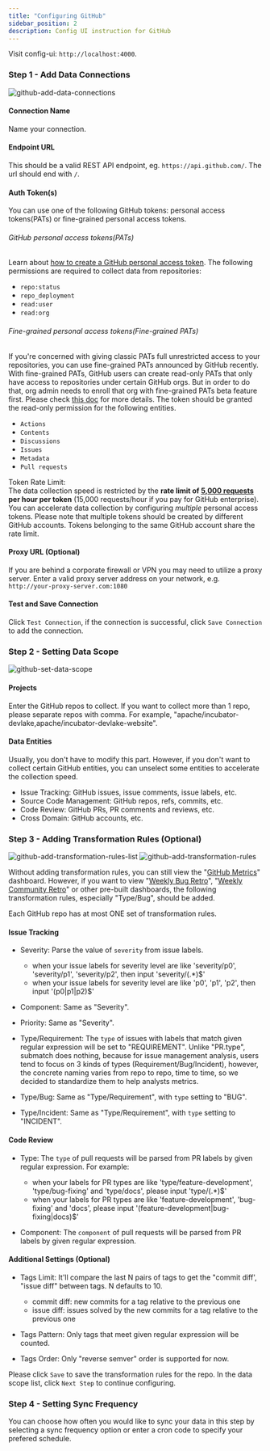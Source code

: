 ```yaml
---
title: "Configuring GitHub"
sidebar_position: 2
description: Config UI instruction for GitHub
---
```


Visit config-ui: `http://localhost:4000`.
### Step 1 - Add Data Connections
![github-add-data-connections](/img/ConfigUI/github-add-data-connections.png)

#### Connection Name
Name your connection.

#### Endpoint URL
This should be a valid REST API endpoint, eg. `https://api.github.com/`. The url should end with `/`.

#### Auth Token(s)
You can use one of the following GitHub tokens: personal access tokens(PATs) or fine-grained personal access tokens.

###### GitHub personal access tokens(PATs)
Learn about [how to create a GitHub personal access token](https://docs.github.com/en/authentication/keeping-your-account-and-data-secure/creating-a-personal-access-token). The following permissions are required to collect data from repositories:
  - `repo:status`
  - `repo_deployment`
  - `read:user`
  - `read:org`

###### Fine-grained personal access tokens(Fine-grained PATs)
If you're concerned with giving classic PATs full unrestricted access to your repositories, you can use fine-grained PATs announced by GitHub recently. With fine-grained PATs, GitHub users can create read-only PATs that only have access to repositories under certain GitHub orgs. But in order to do that, org admin needs to enroll that org with fine-grained PATs beta feature first. Please check [this doc](https://docs.github.com/en/authentication/keeping-your-account-and-data-secure/creating-a-personal-access-token#creating-a-fine-grained-personal-access-token) for more details.
The token should be granted the read-only permission for the following entities.
- `Actions`
- `Contents`
- `Discussions`
- `Issues`
- `Metadata`
- `Pull requests`

Token Rate Limit:<br/>
The data collection speed is restricted by the **rate limit of [5,000 requests](https://docs.github.com/en/rest/overview/resources-in-the-rest-api#rate-limiting) per hour per token** (15,000 requests/hour if you pay for GitHub enterprise). You can accelerate data collection by configuring _multiple_ personal access tokens. Please note that multiple tokens should be created by different GitHub accounts. Tokens belonging to the same GitHub account share the rate limit.


#### Proxy URL (Optional)
If you are behind a corporate firewall or VPN you may need to utilize a proxy server. Enter a valid proxy server address on your network, e.g. `http://your-proxy-server.com:1080`

#### Test and Save Connection
Click `Test Connection`, if the connection is successful, click `Save Connection` to add the connection.


### Step 2 - Setting Data Scope
![github-set-data-scope](/img/ConfigUI/github-set-data-scope.png)

#### Projects
Enter the GitHub repos to collect. If you want to collect more than 1 repo, please separate repos with comma. For example, "apache/incubator-devlake,apache/incubator-devlake-website".

#### Data Entities
Usually, you don't have to modify this part. However, if you don't want to collect certain GitHub entities, you can unselect some entities to accelerate the collection speed.
- Issue Tracking: GitHub issues, issue comments, issue labels, etc.
- Source Code Management: GitHub repos, refs, commits, etc.
- Code Review: GitHub PRs, PR comments and reviews, etc.
- Cross Domain: GitHub accounts, etc.

### Step 3 - Adding Transformation Rules (Optional)
![github-add-transformation-rules-list](/img/ConfigUI/github-add-transformation-rules-list.png)
![github-add-transformation-rules](/img/ConfigUI/github-add-transformation-rules.png)
 
Without adding transformation rules, you can still view the "[GitHub Metrics](/livedemo/DataSources/GitHub)" dashboard. However, if you want to view "[Weekly Bug Retro](/livedemo/QAEngineers/WeeklyBugRetro)", "[Weekly Community Retro](/livedemo/OSSMaintainers/WeeklyCommunityRetro)" or other pre-built dashboards, the following transformation rules, especially "Type/Bug", should be added.<br/>

Each GitHub repo has at most ONE set of transformation rules.

#### Issue Tracking

- Severity: Parse the value of `severity` from issue labels.
   - when your issue labels for severity level are like 'severity/p0', 'severity/p1', 'severity/p2', then input 'severity/(.*)$'
   - when your issue labels for severity level are like 'p0', 'p1', 'p2', then input '(p0|p1|p2)$'

- Component: Same as "Severity".

- Priority: Same as "Severity".

- Type/Requirement: The `type` of issues with labels that match given regular expression will be set to "REQUIREMENT". Unlike "PR.type", submatch does nothing, because for issue management analysis, users tend to focus on 3 kinds of types (Requirement/Bug/Incident), however, the concrete naming varies from repo to repo, time to time, so we decided to standardize them to help analysts metrics.

- Type/Bug: Same as "Type/Requirement", with `type` setting to "BUG".

- Type/Incident: Same as "Type/Requirement", with `type` setting to "INCIDENT".

#### Code Review

- Type: The `type` of pull requests will be parsed from PR labels by given regular expression. For example:
   - when your labels for PR types are like 'type/feature-development', 'type/bug-fixing' and 'type/docs', please input 'type/(.*)$'
   - when your labels for PR types are like 'feature-development', 'bug-fixing' and 'docs', please input '(feature-development|bug-fixing|docs)$'

- Component: The `component` of pull requests will be parsed from PR labels by given regular expression.

#### Additional Settings (Optional)

- Tags Limit: It'll compare the last N pairs of tags to get the "commit diff', "issue diff" between tags. N defaults to 10.
   - commit diff: new commits for a tag relative to the previous one
   - issue diff: issues solved by the new commits for a tag relative to the previous one

- Tags Pattern: Only tags that meet given regular expression will be counted.

- Tags Order: Only "reverse semver" order is supported for now.

Please click `Save` to save the transformation rules for the repo. In the data scope list, click `Next Step` to continue configuring.

### Step 4 - Setting Sync Frequency
You can choose how often you would like to sync your data in this step by selecting a sync frequency option or enter a cron code to specify your prefered schedule.
